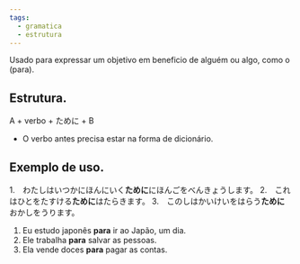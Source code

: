 ```yaml
---
tags:
  - gramatica
  - estrutura
---
```

Usado para expressar um objetivo em beneficio de alguém ou algo, como o (para).

## Estrutura.

A + verbo + ために + B
- O verbo antes precisa estar na forma de dicionário.

## Exemplo de uso.

1.　わたしはいつかにほんにいく**ために**にほんごをべんきょうします。
2.　これはひとをたすける**ために**はたらきます。
3.　このしはかいけいをはらう**ために**おかしをうります。

1. Eu estudo japonês **para** ir ao Japão, um dia.
2. Ele trabalha **para** salvar as pessoas.
3. Ela vende doces **para** pagar as contas.


